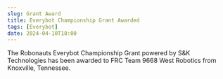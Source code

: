 ```yaml
---
slug: Grant Award
title: Everybot Championship Grant Awarded
tags: [Everybot]
date: 2024-04-10T18:00
---
```


The Robonauts Everybot Championship Grant powered by S&K Technologies has been awarded to FRC Team 9668 West Robotics from Knoxville, Tennessee.